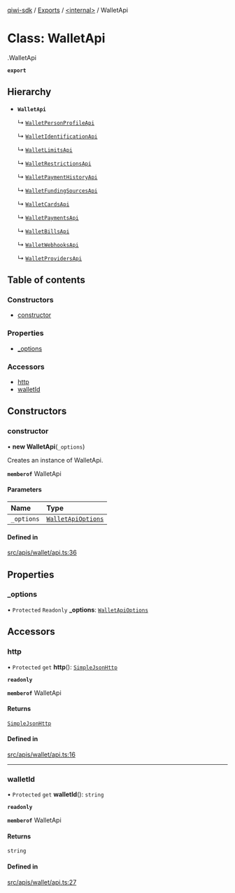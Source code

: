 [qiwi-sdk](../README.md) / [Exports](../modules.md) / [<internal\>](../modules/internal_.md) / WalletApi

# Class: WalletApi

[<internal>](../modules/internal_.md).WalletApi

**`export`**

## Hierarchy

- **`WalletApi`**

  ↳ [`WalletPersonProfileApi`](internal_.WalletPersonProfileApi.md)

  ↳ [`WalletIdentificationApi`](internal_.WalletIdentificationApi.md)

  ↳ [`WalletLimitsApi`](internal_.WalletLimitsApi.md)

  ↳ [`WalletRestrictionsApi`](internal_.WalletRestrictionsApi.md)

  ↳ [`WalletPaymentHistoryApi`](internal_.WalletPaymentHistoryApi.md)

  ↳ [`WalletFundingSourcesApi`](internal_.WalletFundingSourcesApi.md)

  ↳ [`WalletCardsApi`](internal_.WalletCardsApi.md)

  ↳ [`WalletPaymentsApi`](internal_.WalletPaymentsApi.md)

  ↳ [`WalletBillsApi`](internal_.WalletBillsApi.md)

  ↳ [`WalletWebhooksApi`](internal_.WalletWebhooksApi.md)

  ↳ [`WalletProvidersApi`](internal_.WalletProvidersApi.md)

## Table of contents

### Constructors

- [constructor](internal_.WalletApi.md#constructor)

### Properties

- [\_options](internal_.WalletApi.md#_options)

### Accessors

- [http](internal_.WalletApi.md#http)
- [walletId](internal_.WalletApi.md#walletid)

## Constructors

### constructor

• **new WalletApi**(`_options`)

Creates an instance of WalletApi.

**`memberof`** WalletApi

#### Parameters

| Name | Type |
| :------ | :------ |
| `_options` | [`WalletApiOptions`](../interfaces/QIWI.WalletApiOptions.md) |

#### Defined in

[src/apis/wallet/api.ts:36](https://github.com/AlexXanderGrib/node-qiwi-sdk/blob/116975d/src/apis/wallet/api.ts#L36)

## Properties

### \_options

• `Protected` `Readonly` **\_options**: [`WalletApiOptions`](../interfaces/QIWI.WalletApiOptions.md)

## Accessors

### http

• `Protected` `get` **http**(): [`SimpleJsonHttp`](internal_.SimpleJsonHttp.md)

**`readonly`**

**`memberof`** WalletApi

#### Returns

[`SimpleJsonHttp`](internal_.SimpleJsonHttp.md)

#### Defined in

[src/apis/wallet/api.ts:16](https://github.com/AlexXanderGrib/node-qiwi-sdk/blob/116975d/src/apis/wallet/api.ts#L16)

___

### walletId

• `Protected` `get` **walletId**(): `string`

**`readonly`**

**`memberof`** WalletApi

#### Returns

`string`

#### Defined in

[src/apis/wallet/api.ts:27](https://github.com/AlexXanderGrib/node-qiwi-sdk/blob/116975d/src/apis/wallet/api.ts#L27)
